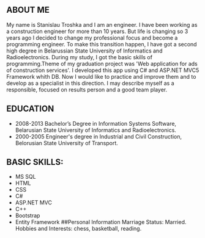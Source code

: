 ## ABOUT ME

My name is Stanislau Troshka and I am an engineer. I have been working as a construction engineer for more than 10 years. But life is changing so 3 years ago I decided to change my professional focus and become a programming engineer. To make this transition happen, I have got a second high degree in Belarussian State University of Informatics and Radioelectronics. During my study, I got the basic skills of programming.Theme of my graduation project was 'Web application for ads of construction services'. I developed this app using С# and ASP.NET MVC5 Framework whith DB. Now I would like to practice and improve them and to develop as a specialist in this direction. I may describe myself as a responsible, focused on results person and a good team player. 

## EDUCATION

-	2008-2013 Bachelor’s Degree in Information Systems Software, Belarusian State University of Informatics and Radioelectronics.
-	2000-2005 Engineer's degree in Industrial and Civil Construction, Belorusian State University of Transport.

## BASIC SKILLS:
- MS SQL
-	HTML
- CSS
- C#
- ASP.NET MVC
- C++
-	Bootstrap
-	Entity Framework 
##Personal Information
Marriage Status: Married.
Hobbies and Interests: chess, basketball, reading.



